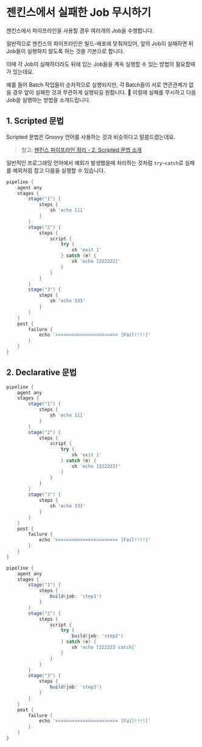 # 젠킨스에서 실패한 Job 무시하기

젠킨스에서 파이프라인을 사용할 경우 여러개의 Job을 수행합니다. 
  
일반적으로 젠킨스의 파이프라인은 빌드-배포에 맞춰져있어, 앞의 Job이 실패하면 뒤 Job들이 실행하지 않도록 하는 것을 기본으로 합니다.  
  
이때 각 Job이 실패하더라도 뒤에 있는 Job들을 계속 실행할 수 있는 방법이 필요할때가 있는데요.  
  
예를 들어 Batch 작업들이 순차적으로 실행되지만, 각 Batch들이 서로 연관관계가 없을 경우 앞이 실패한 것과 무관하게 실행되길 원합니다.  
이럴때 실패를 무시하고 다음 Job을 실행하는 방법을 소개드립니다.

## 1. Scripted 문법

Scripted 문법은 Groovy 언어를 사용하는 것과 비슷하다고 말씀드렸는데요.  

> 참고: [젠킨스 파이프라인 정리 - 2. Scripted 문법 소개](https://jojoldu.tistory.com/356)

일반적인 프로그래밍 언어에서 예외가 발생했을때 처리하는 것처럼 ```try~catch```로 실패를 예외처럼 잡고 다음을 실행할 수 있습니다.

```groovy
pipeline {
    agent any
    stages {
        stage("1") {
            steps {
                sh 'echo 111'
            }
        }
        stage("2") {
            steps {
                script {
                    try {
                        sh 'exit 1'
                    } catch (e) {
                        sh 'echo [222222]'
                    }
                }
            }
        }
        stage("3") {
            steps {
                sh 'echo 333'
            }
        }
    }
    post {
        failure {
            echo '>>>>>>>>>>>>>>>>>>>>>>> [Fail!!!!]'
        }
    }
}
```

## 2. Declarative 문법

```groovy
pipeline {
    agent any
    stages {
        stage("1") {
            steps {
                sh 'echo 111'
            }
        }
        stage("2") {
            steps {
                script {
                    try {
                        sh 'exit 1'
                    } catch (e) {
                        sh 'echo [222222]'
                    }
                }
            }
        }
        stage("3") {
            steps {
                sh 'echo 333'
            }
        }
    }
    post {
        failure {
            echo '>>>>>>>>>>>>>>>>>>>>>>> [Fail!!!!]'
        }
    }
}
```


```groovy
pipeline {
    agent any
    stages {
        stage("1") {
            steps {
                build(job: 'step1')
            }
        }
        stage("2") {
            steps {
                script {
                    try {
                        build(job: 'step2')
                    } catch (e) {
                        sh 'echo [222222 catch]'
                    }
                }
            }
        }
        stage("3") {
            steps {
                build(job: 'step3')
            }
        }
    }
    post {
        failure {
            echo '>>>>>>>>>>>>>>>>>>>>>>> [Fail!!!!]'
        }
    }
}
```

